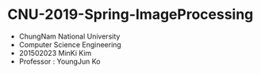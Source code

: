 # CNU-2019-Spring-ImageProcessing
- ChungNam National University
- Computer Science Engineering
- 201502023 MinKi Kim
- Professor : YoungJun Ko
